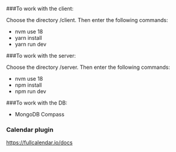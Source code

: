 ###To work with the client:

Choose the directory /client.
Then enter the following commands:
- nvm use 18
- yarn install
- yarn run dev



###To work with the server:

Choose the directory /server.
Then enter the following commands:
- nvm use 18
- npm install
- npm run dev


###To work with the DB:
- MongoDB Compass


### Calendar plugin
https://fullcalendar.io/docs
